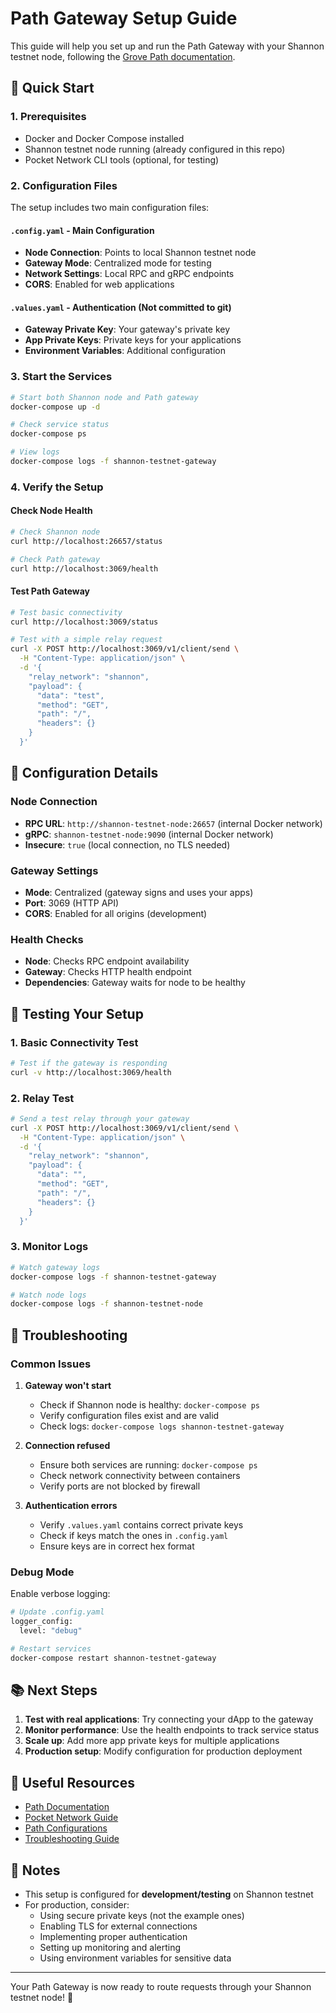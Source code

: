 # Path Gateway Setup Guide

This guide will help you set up and run the Path Gateway with your Shannon testnet node, following the [Grove Path documentation](https://path.grove.city/develop/path/getting_started).

## 🚀 Quick Start

### 1. Prerequisites

- Docker and Docker Compose installed
- Shannon testnet node running (already configured in this repo)
- Pocket Network CLI tools (optional, for testing)

### 2. Configuration Files

The setup includes two main configuration files:

#### `.config.yaml` - Main Configuration
- **Node Connection**: Points to local Shannon testnet node
- **Gateway Mode**: Centralized mode for testing
- **Network Settings**: Local RPC and gRPC endpoints
- **CORS**: Enabled for web applications

#### `.values.yaml` - Authentication (Not committed to git)
- **Gateway Private Key**: Your gateway's private key
- **App Private Keys**: Private keys for your applications
- **Environment Variables**: Additional configuration

### 3. Start the Services

```bash
# Start both Shannon node and Path gateway
docker-compose up -d

# Check service status
docker-compose ps

# View logs
docker-compose logs -f shannon-testnet-gateway
```

### 4. Verify the Setup

#### Check Node Health
```bash
# Check Shannon node
curl http://localhost:26657/status

# Check Path gateway
curl http://localhost:3069/health
```

#### Test Path Gateway
```bash
# Test basic connectivity
curl http://localhost:3069/status

# Test with a simple relay request
curl -X POST http://localhost:3069/v1/client/send \
  -H "Content-Type: application/json" \
  -d '{
    "relay_network": "shannon",
    "payload": {
      "data": "test",
      "method": "GET",
      "path": "/",
      "headers": {}
    }
  }'
```

## 🔧 Configuration Details

### Node Connection
- **RPC URL**: `http://shannon-testnet-node:26657` (internal Docker network)
- **gRPC**: `shannon-testnet-node:9090` (internal Docker network)
- **Insecure**: `true` (local connection, no TLS needed)

### Gateway Settings
- **Mode**: Centralized (gateway signs and uses your apps)
- **Port**: 3069 (HTTP API)
- **CORS**: Enabled for all origins (development)

### Health Checks
- **Node**: Checks RPC endpoint availability
- **Gateway**: Checks HTTP health endpoint
- **Dependencies**: Gateway waits for node to be healthy

## 🧪 Testing Your Setup

### 1. Basic Connectivity Test
```bash
# Test if the gateway is responding
curl -v http://localhost:3069/health
```

### 2. Relay Test
```bash
# Send a test relay through your gateway
curl -X POST http://localhost:3069/v1/client/send \
  -H "Content-Type: application/json" \
  -d '{
    "relay_network": "shannon",
    "payload": {
      "data": "",
      "method": "GET",
      "path": "/",
      "headers": {}
    }
  }'
```

### 3. Monitor Logs
```bash
# Watch gateway logs
docker-compose logs -f shannon-testnet-gateway

# Watch node logs
docker-compose logs -f shannon-testnet-node
```

## 🐛 Troubleshooting

### Common Issues

1. **Gateway won't start**
   - Check if Shannon node is healthy: `docker-compose ps`
   - Verify configuration files exist and are valid
   - Check logs: `docker-compose logs shannon-testnet-gateway`

2. **Connection refused**
   - Ensure both services are running: `docker-compose ps`
   - Check network connectivity between containers
   - Verify ports are not blocked by firewall

3. **Authentication errors**
   - Verify `.values.yaml` contains correct private keys
   - Check if keys match the ones in `.config.yaml`
   - Ensure keys are in correct hex format

### Debug Mode

Enable verbose logging:
```bash
# Update .config.yaml
logger_config:
  level: "debug"

# Restart services
docker-compose restart shannon-testnet-gateway
```

## 📚 Next Steps

1. **Test with real applications**: Try connecting your dApp to the gateway
2. **Monitor performance**: Use the health endpoints to track service status
3. **Scale up**: Add more app private keys for multiple applications
4. **Production setup**: Modify configuration for production deployment

## 🔗 Useful Resources

- [Path Documentation](https://path.grove.city/)
- [Pocket Network Guide](https://path.grove.city/develop/path/pocket_network_guide)
- [Path Configurations](https://path.grove.city/develop/path/configurations)
- [Troubleshooting Guide](https://path.grove.city/develop/path/troubleshooting)

## 📝 Notes

- This setup is configured for **development/testing** on Shannon testnet
- For production, consider:
  - Using secure private keys (not the example ones)
  - Enabling TLS for external connections
  - Implementing proper authentication
  - Setting up monitoring and alerting
  - Using environment variables for sensitive data

---

Your Path Gateway is now ready to route requests through your Shannon testnet node! 🎉
